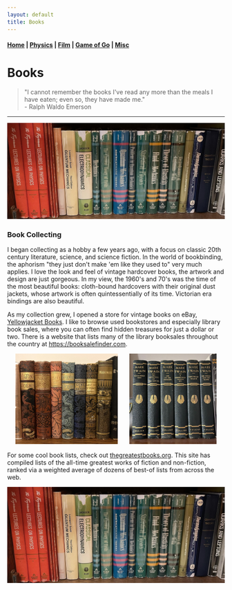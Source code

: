 ```yaml
---
layout: default
title: Books
---
```


#### [Home](index.md) | [Physics](physics.md) | [Film](film.md) | [Game of Go](go.md) | [Misc](misc.md)

# Books


> "I cannot remember the books I've read any more than the meals I have eaten; even so, they have made me." <br /> - Ralph Waldo Emerson

---

![books](/images/rare-books.jpeg)


### Book Collecting

I began collecting as a hobby a few years ago, with a focus on classic 20th century literature, science, and science fiction. In the world of bookbinding, the aphorism "they just don't make 'em like they used to" very much applies. I love the look and feel of vintage hardcover books, the artwork and design are just gorgeous. In my view, the 1960's and 70's was the time of the most beautiful books: cloth-bound hardcovers with their original dust jackets, whose artwork is often quintessentially of its time. Victorian era bindings are also beautiful.

As my collection grew, I opened a store for vintage books on eBay, [Yellowjacket Books](https://www.ebay.com/usr/yellowjacketbooks). I like to browse used bookstores and especially library book sales, where you can often find hidden treasures for just a dollar or two. There is a website that lists many of the library booksales throughout the country at https://booksalefinder.com.

<p align="center">
  <img alt="books1" src="images/books-1.JPEG" width="47%">
&nbsp; &nbsp; &nbsp;
  <img alt="books2" src="images/books-2.JPEG" width="40%">
</p>

For some cool book lists, check out [thegreatestbooks.org](https://thegreatestbooks.org). This site has compiled lists of the all-time greatest works of fiction and non-fiction, ranked via a weighted average of dozens of best-of lists from across the web.

![books](/images/rare-books.jpeg)
